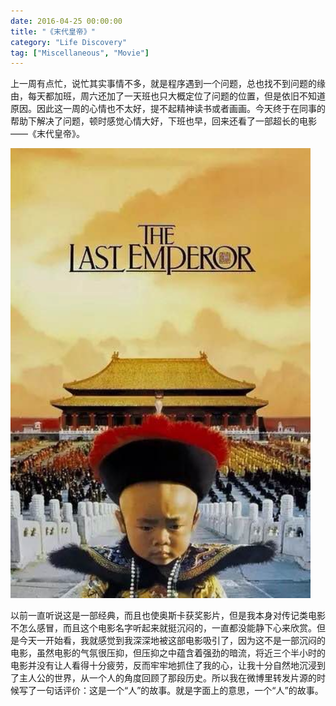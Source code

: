 ```yaml
---
date: 2016-04-25 00:00:00
title: "《末代皇帝》"
category: "Life Discovery"
tag: ["Miscellaneous", "Movie"]
---
```


上一周有点忙，说忙其实事情不多，就是程序遇到一个问题，总也找不到问题的缘由，每天都加班，周六还加了一天班也只大概定位了问题的位置，但是依旧不知道原因。因此这一周的心情也不太好，提不起精神读书或者画画。今天终于在同事的帮助下解决了问题，顿时感觉心情大好，下班也早，回来还看了一部超长的电影——《末代皇帝》。

<img class="img-responsive center-block" src="https://raw.githubusercontent.com/joshua19881228/my_blogs/master/Life_Discovery/Miscellaneous/figures/theLastEmperor.jpg" alt="" width="480"/>

以前一直听说这是一部经典，而且也使奥斯卡获奖影片，但是我本身对传记类电影不怎么感冒，而且这个电影名字听起来就挺沉闷的，一直都没能静下心来欣赏。但是今天一开始看，我就感觉到我深深地被这部电影吸引了，因为这不是一部沉闷的电影，虽然电影的气氛很压抑，但压抑之中蕴含着强劲的暗流，将近三个半小时的电影并没有让人看得十分疲劳，反而牢牢地抓住了我的心，让我十分自然地沉浸到了主人公的世界，从一个人的角度回顾了那段历史。所以我在微博里转发片源的时候写了一句话评价：这是一个“人”的故事。就是字面上的意思，一个“人”的故事。